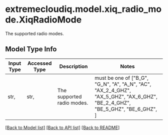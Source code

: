 # extremecloudiq.model.xiq_radio_mode.XiqRadioMode

The supported radio modes.

## Model Type Info
Input Type | Accessed Type | Description | Notes
------------ | ------------- | ------------- | -------------
str,  | str,  | The supported radio modes. | must be one of ["B_G", "G_N", "A", "A_N", "AC", "AX_2_4_GHZ", "AX_5_GHZ", "AX_6_GHZ", "BE_2_4_GHZ", "BE_5_GHZ", "BE_6_GHZ", ] 

[[Back to Model list]](../../README.md#documentation-for-models) [[Back to API list]](../../README.md#documentation-for-api-endpoints) [[Back to README]](../../README.md)

